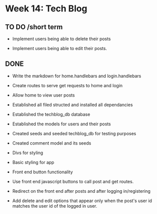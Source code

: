 # Week 14: Tech Blog

## TO DO /short term

- Implement users being able to delete their posts

- Implement users being able to edit their posts.

## DONE

- Write the markdown for home.handlebars and login.handlebars

- Create routes to serve get requests to home and login

- Allow home to view user posts

- Established all filed structed and installed all dependancies

- Established the techblog_db database

- Established the models for users and their posts

- Created seeds and seeded techblog_db for testing purposes

- Created comment model and its seeds

- Divs for styling

- Basic styling for app

- Front end button functionality

- Use front end javascript buttons to call post and get routes.

- Redirect on the front end after posts and after logging in/registering

- Add delete and edit options that appear only when the post's user id matches the user id of the logged in user.